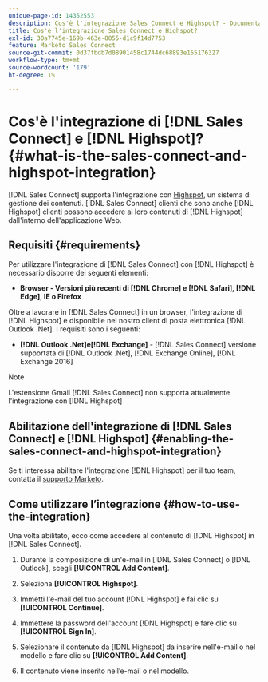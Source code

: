 ```yaml
---
unique-page-id: 14352553
description: Cos'è l'integrazione Sales Connect e Highspot? - Documentazione di Marketo - Documentazione del prodotto
title: Cos'è l'integrazione Sales Connect e Highspot?
exl-id: 30a7745e-169b-463e-8855-d1c9f14d7753
feature: Marketo Sales Connect
source-git-commit: 0d37fbdb7d08901458c1744dc68893e155176327
workflow-type: tm+mt
source-wordcount: '179'
ht-degree: 1%

---
```


# Cos&#39;è l&#39;integrazione di [!DNL Sales Connect] e [!DNL Highspot]? {#what-is-the-sales-connect-and-highspot-integration}

[!DNL Sales Connect] supporta l&#39;integrazione con [Highspot](https://www.highspot.com/), un sistema di gestione dei contenuti. [!DNL Sales Connect] clienti che sono anche [!DNL Highspot] clienti possono accedere ai loro contenuti di [!DNL Highspot] dall&#39;interno dell&#39;applicazione Web.

## Requisiti {#requirements}

Per utilizzare l&#39;integrazione di [!DNL Sales Connect] con [!DNL Highspot] è necessario disporre dei seguenti elementi:

* **Browser - Versioni più recenti di [!DNL Chrome] e [!DNL Safari], [!DNL Edge], IE o Firefox**

Oltre a lavorare in [!DNL Sales Connect] in un browser, l&#39;integrazione di [!DNL Highspot] è disponibile nel nostro client di posta elettronica [!DNL Outlook .Net]. I requisiti sono i seguenti:

* **[!DNL Outlook .Net]e[!DNL Exchange]** - [!DNL Sales Connect] versione supportata di [!DNL Outlook .Net], [!DNL Exchange Online], [!DNL Exchange 2016]

>[!NOTE]
>
>L&#39;estensione Gmail [!DNL Sales Connect] non supporta attualmente l&#39;integrazione con [!DNL Highspot]

## Abilitazione dell&#39;integrazione di [!DNL Sales Connect] e [!DNL Highspot] {#enabling-the-sales-connect-and-highspot-integration}

Se ti interessa abilitare l&#39;integrazione [!DNL Highspot] per il tuo team, contatta il [supporto Marketo](https://nation.marketo.com/t5/Support/ct-p/Support#).

## Come utilizzare l’integrazione {#how-to-use-the-integration}

Una volta abilitato, ecco come accedere al contenuto di [!DNL Highspot] in [!DNL Sales Connect].

1. Durante la composizione di un&#39;e-mail in [!DNL Sales Connect] o [!DNL Outlook], scegli **[!UICONTROL Add Content]**.

1. Seleziona **[!UICONTROL Highspot]**.

1. Immetti l&#39;e-mail del tuo account [!DNL Highspot] e fai clic su **[!UICONTROL Continue]**.

1. Immettere la password dell&#39;account [!DNL Highspot] e fare clic su **[!UICONTROL Sign In]**.

1. Selezionare il contenuto da [!DNL Highspot] da inserire nell&#39;e-mail o nel modello e fare clic su **[!UICONTROL Add Content]**.

1. Il contenuto viene inserito nell’e-mail o nel modello.
